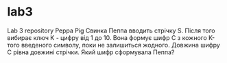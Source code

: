 # lab3
Lab 3 repository
Peppa Pig
Свинка Пеппа вводить стрічку S. Після того вибирає ключ K - цифру від 1 до 10. Вона формує шифр С з кожного K-того введеного символу, поки не залишиться жодного. Довжина шифру С рівна довжині стрічки. Який шифр сформувала Пеппа?
